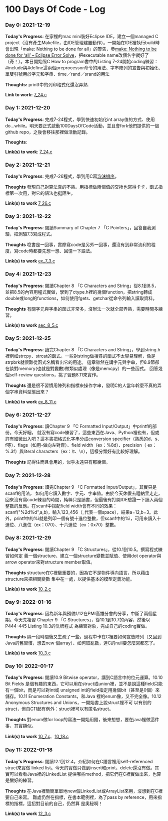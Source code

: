 # 100 Days Of Code - Log

### Day 0: 2021-12-19

**Today's Progress**: 在家裡的mac mini裝好Eclipse IDE，建立一個managed C project（沒有產生Makefile，由IDE管理建置動作）。一開始在IDE裡執行build時會出現「make: Nothing to be done for all」的警告，參[make: Nothing to be done for ‘all’ – Eclipse Error Solve](https://www.fayewilliams.com/2015/02/24/make-nothing-to-be-done-for-all-eclipse-error-solved/)，把executable name改個名字就好了（奇！）。本日開始照C How to program書中的Listing 7-24開始coding練習：#include與#define這兩個preprocessor命令的用法、字串陣列的宣告與初始化、單雙引號用於字元和字串、time／rand／srand的用法

**Thoughts:** printf中的列印格式化還沒弄熟.

**Link to work:** [7_24.c](https://github.com/kenhutaiwan/learning-practice/blob/main/c/c_how_to_program/src/7_24.c)

### Day 1: 2021-12-20

**Today's Progress**: 完成7-24程式，學到快速初始化int array值的方式、使用do…while。明天要正式啟動100DaysOfCode活動，並且會fork他們提供的一個github repo，之後會移往那裡做活動記錄。

**Thoughts**:

**Link(s) to work**: [7_24.c](https://github.com/kenhutaiwan/learning-practice/blob/main/c/c_how_to_program/src/7_24.c)


### Day 2: 2021-12-21

**Today's Progress**: 完成7-26程式，學到用C寫[泡沫排序](https://zh.wikipedia.org/wiki/%E5%86%92%E6%B3%A1%E6%8E%92%E5%BA%8F)。

**Thoughts** 發現自己對算法真的不熟。用指標做兩個值的交換也寫得卡卡，函式指標第一次用，對它的語法也挺陌生。

**Link(s) to work** [7_26.c](https://github.com/kenhutaiwan/learning-practice/blob/main/c/c_how_to_program/src/7_26.c)

### Day 3: 2021-12-22
**Today's Progress**: 閱讀Summary of Chapter 7 「C Pointers」，回答自我測驗，把測驗7.3寫成程式。

**Thoughts** 唸書是一回事，實際寫code是另外一回事，還沒有到非常流利的程度，寫code時都要先想一想、回憶一下語法。

**Link(s) to work** [ex_7_3.c](https://github.com/kenhutaiwan/learning-practice/blob/main/c/c_how_to_program/src/ex_7_3.c)

### Day 4: 2021-12-23
**Today's Progress**: 閱讀Chapter 8 「C Characters and String」從8.1到8.5，並把8.5的內容用程式實做，學到了ctype.h裡的幾個function，把string轉成double或long的functions，如何使用fgets、getchar從命令列輸入讀取資料。

**Thoughts** 有關字元與字串的函式非常多，沒辦法一次就全部弄熟，需要時間多練習。

**Link(s) to work** [sec_8_5.c](https://github.com/kenhutaiwan/learning-practice/blob/main/c/c_how_to_program/src/sec_8_5.c)

### Day 5: 2021-12-25
**Today's Progress**: 讀完Chapter 8 「C Characters and String」，學到string.h裡例如strcpy、strcat的函式。一些對string做搜尋的函式不太容易理解，像是strpbrk就很難從函式名稱看出它的用途。
這章雖然在講字元與字串，但8.9節郤在談對memory(也就是對變數)做類似處理（像是memcpy）的一些函式。
回答幾個self-review questions，挑了習題8.11來實作。

**Thoughts** 還是很不習慣用陣列和指標來操作字串，發明C的人當年幹麼不真的弄個字串資料型態出來？

**Link(s) to work** [ex_8_11.c](https://github.com/kenhutaiwan/learning-practice/blob/main/c/c_how_to_program/src/ex_8_11.c)

### Day 6: 2021-12-27
**Today's Progress**: 讀Chapter 9 「C Formatted Input/Output」中printf的部份。今天好睏，
就沒有寫code練習了，這些東西在Java、Python裡也有，但或許有細微出入吧？這本書把格式化字串分成conversion
specifier（熟悉的d、s、f等）、flags（如用-做向左對齊）、field width（ex：%8d）、precision（
ex：%.3f）與literal characters（ex：\t、\n），這樣分類好有比較好理解。

**Thoughts** 記得住而且會用的，似乎永遠只有那幾個。

### Day 7: 2021-12-28
**Today's Progress**: 讀完Chapter 9 「C Formatted Input/Output」，其實只是scanf的用法，
如何用它讀入數字、字元、字串值。由於今天休假去禮納里走走，回來沒有寫code練習的時間，純粹只是讀書，但最後有打開IDE驗證一下讀入兩個整數的反應。在scanf中搭配field width會有不同的效果：scanf("%2d%d",a,b)，輸入123_456（_代表一個space），結果a=12,b=3。此外，printf中的%i就是列印一個有號十進位整數，但scanf中的%i，可用來讀入十進位、八進位（ex：070）、十六進位（ex：0x70）整數。

### Day 8: 2021-12-29
**Today's Progress**: 閱讀Chapter 9 「C Structures」，從10.1到10.5。撰寫程式練習如何定
義一個structure、建立一個structure變數並賦值、使用dot operator與arrow operator來對structure
member取值。

**Thoughts** structure在C裡蠻重要的，因為它不是物件導向語言，所以藉由structure來把相關變數
集中在一處，以提供基本的模型定義功能。

**Link(s) to work** [10_2.c](https://github.com/kenhutaiwan/learning-practice/blob/main/c/c_how_to_program/src/10_2.c)

### Day 9: 2022-01-16
**Today's Progress**: 因為新年與預備1/12在PMI高雄分會的分享，中斷了兩個星期。今天先複習
Chapter 9 「C Structures」，從10.1到10.7的內容，然後以P444-445 Listing 10.3的洗牌程式
為練習對象，完成自己的coding實做。

**Thoughts** 隔一段時間後又生疏了一些，過程中卡在C裡要如何宣告陣列（又回到Java的舊習慣，想去new
個array）、如何取亂數，連C的null要怎麼寫都忘了。

**Link(s) to work** [10_3.c](https://github.com/kenhutaiwan/learning-practice/blob/main/c/c_how_to_program/src/10_3.c)

### Day 10: 2022-01-17
**Today's Progress**: 閱讀10.9 Bitwise operator，講到C語言中的位元運算。10.10 Bit Fields
是個有趣的東西，它可以用在struct或union裡，並不是說這種field只能有一個bit，而是可以對int或
unsigned int的field指定用幾個bit（甚至是0個）來儲存。10.11 Enumeration Constants，和Java
裡的enum像，又不完全像。10.12 Anonymous Structures and Unions，一開始書上說struct裡不可
以有別的struct，但自C11起有例外：struct裡可以有匿名struct。

**Thoughts** 對enum做for loop的寫法一開始用錯，後來想想，要在java裡做這件事，其實類似。

**Link(s) to work** [10_7.c](https://github.com/kenhutaiwan/learning-practice/blob/main/c/c_how_to_program/src/10_7.c)、[10_18.c](https://github.com/kenhutaiwan/learning-practice/blob/main/c/c_how_to_program/src/10_18.c)

### Day 11: 2022-01-18
**Today's Progress**: 閱讀12.1到12.4，介紹如何在C語言裡用self-referenced struct來實做
linked list。今天的實做只做到insert和print，delete還沒有做。其實可以看看Java裡的LinkedList
提供哪些method，把它們在C裡實做出來，也算是蠻好的練習。

**Thoughts** 在Java裡簡簡單單地new個LinkedList或ArrayList來用，沒想到在C裡要自己來寫。
難處仍然在指標，在書本範例裡，為了pass by reference，用來指標的指標，這招對目前的自己，仍然算
是奧秘啊！

**Link(s) to work** [12_3.c](https://github.com/kenhutaiwan/learning-practice/blob/main/c/c_how_to_program/src/12_3.c)
